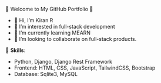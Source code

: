 🌟 Welcome to My GitHub Portfolio 🌟

- 👋 Hi, I’m Kiran R
- 👀 I’m interested in full-stack development
- 🌱 I’m currently learning MEARN
- 💞️ I’m looking to collaborate on full-stack products.
 
🔧 **Skills**:
- Python, Django, Django Rest Framework
- Frontend: HTML, CSS, JavaScript, TailwindCSS, Bootstrap
- Database: Sqlite3, MySQL


